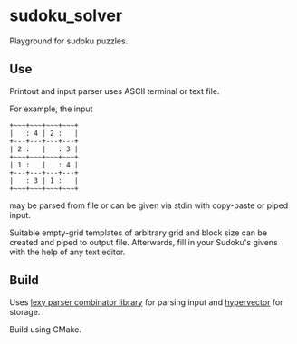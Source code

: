 # sudoku_solver
Playground for sudoku puzzles.

## Use

Printout and input parser uses ASCII terminal or text file.

For example, the input
```
+~~~+~~~+~~~+~~~+
|   : 4 | 2 :   |
+---+---+---+---+
| 2 :   |   : 3 |
+~~~+~~~+~~~+~~~+
| 1 :   |   : 4 |
+---+---+---+---+
|   : 3 | 1 :   |
+~~~+~~~+~~~+~~~+
```
may be parsed from file or can be given via stdin with copy-paste or piped input.

Suitable empty-grid templates of arbitrary grid and block size can be created and piped to output file. Afterwards, fill in your Sudoku's givens with the help of any text editor.

## Build

Uses [lexy parser combinator library](https://lexy.foonathan.net/) for parsing input and [hypervector](https://github.com/mporsch/hypervector) for storage.

Build using CMake.
